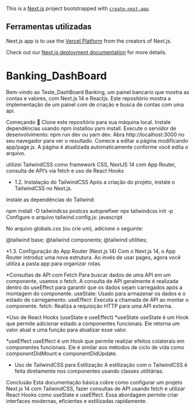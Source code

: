 This is a [Next.js](https://nextjs.org/) project bootstrapped with [`create-next-app`](https://github.com/vercel/next.js/tree/canary/packages/create-next-app).

## Ferramentas utilizadas

 Next.js app is to use the [Vercel Platform](https://vercel.com/new?utm_medium=default-template&filter=next.js&utm_source=create-next-app&utm_campaign=create-next-app-readme) from the creators of Next.js.

Check out our [Next.js deployment documentation](https://nextjs.org/docs/deployment) for more details.
# Banking_DashBoard

Bem-vindo ao Teste_DashBoard Banking, um painel bancario que mostra as contas e valores, com Next.js 14 e Reactjs. Este repositório mostra a implementação de um painel com de criação e busca de contas com uma api.

Começando 🚀
Clone este repositório para sua máquina local.
Instale dependências usando npm installou yarn install.
Execute o servidor de desenvolvimento: npm run dev ou yarn dev.
Abra http://localhost:3000 no seu navegador para ver o resultado.
Comece a editar a página modificando app/page.js. A página é atualizada automaticamente conforme você edita o arquivo.

utilizei TailwindCSS como framework CSS, NextJS 14 com App Router, consulta de API’s via fetch e uso de React Hooks 

* 1.2. Instalação do TailwindCSS
Após a criação do projeto, instale o TailwindCSS no Next.js.

Instale as dependências do Tailwind:

npm install -D tailwindcss postcss autoprefixer
npx tailwindcss init -p
Configure o arquivo tailwind.config.js:
javascript

No arquivo globals.css (ou crie um), adicione o seguinte:

@tailwind base;
@tailwind components;
@tailwind utilities;

*1.3. Configuração do App Router (Next.js 14)
Com o Next.js 14, o App Router introduz uma nova estrutura. Ao invés de usar pages, agora você utiliza a pasta app para organizar rotas.


*Consultas de API com Fetch
Para buscar dados de uma API em um componente, usamos o fetch. A consulta de API geralmente é realizada dentro do useEffect para garantir que os dados sejam carregados após a montagem do componente.
useState: Usado para armazenar os dados e o estado de carregamento.
useEffect: Executa a chamada de API ao montar o componente.
fetch: Realiza a requisição HTTP para uma API externa.

*Uso de React Hooks (useState e useEffect)
*useState
useState é um Hook que permite adicionar estado a componentes funcionais. Ele retorna um valor atual e uma função para atualizar esse valor.

*useEffect
useEffect é um Hook que permite realizar efeitos colaterais em componentes funcionais. Ele é similar aos métodos de ciclo de vida como componentDidMount e componentDidUpdate.

* Uso de TailwindCSS para Estilização
A estilização com o TailwindCSS é feita diretamente nos componentes usando classes utilitárias.

Conclusão
Esta documentação básica cobre como configurar um projeto Next.js 14 com TailwindCSS, fazer consultas de API usando fetch e utilizar React Hooks como useState e useEffect. Essa abordagem permite criar interfaces modernas, eficientes e estilizadas rapidamente.
